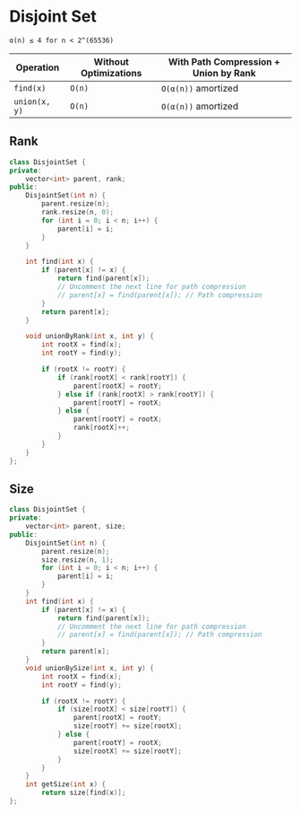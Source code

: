 # Disjoint Set

`α(n) ≤ 4 for n < 2^(65536)`

| Operation     | Without Optimizations | With Path Compression + Union by Rank |
| ------------- | --------------------- | ------------------------------------- |
| `find(x)`     | `O(n)`                | `O(α(n))` amortized                   |
| `union(x, y)` | `O(n)`                | `O(α(n))` amortized                   |

## Rank

```cpp
class DisjointSet {
private:
    vector<int> parent, rank;
public:
    DisjointSet(int n) {
        parent.resize(n);
        rank.resize(n, 0);
        for (int i = 0; i < n; i++) {
            parent[i] = i;
        }
    }

    int find(int x) {
        if (parent[x] != x) {
            return find(parent[x]);
            // Uncomment the next line for path compression
            // parent[x] = find(parent[x]); // Path compression
        }
        return parent[x];
    }

    void unionByRank(int x, int y) {
        int rootX = find(x);
        int rootY = find(y);

        if (rootX != rootY) {
            if (rank[rootX] < rank[rootY]) {
                parent[rootX] = rootY;
            } else if (rank[rootX] > rank[rootY]) {
                parent[rootY] = rootX;
            } else {
                parent[rootY] = rootX;
                rank[rootX]++;
            }
        }
    }
};
```

## Size

```cpp
class DisjointSet {
private:
    vector<int> parent, size;
public:
    DisjointSet(int n) {
        parent.resize(n);
        size.resize(n, 1);
        for (int i = 0; i < n; i++) {
            parent[i] = i;
        }
    }
    int find(int x) {
        if (parent[x] != x) {
            return find(parent[x]);
            // Uncomment the next line for path compression
            // parent[x] = find(parent[x]); // Path compression
        }
        return parent[x];
    }
    void unionBySize(int x, int y) {
        int rootX = find(x);
        int rootY = find(y);

        if (rootX != rootY) {
            if (size[rootX] < size[rootY]) {
                parent[rootX] = rootY;
                size[rootY] += size[rootX];
            } else {
                parent[rootY] = rootX;
                size[rootX] += size[rootY];
            }
        }
    }
    int getSize(int x) {
        return size[find(x)];
};
```
